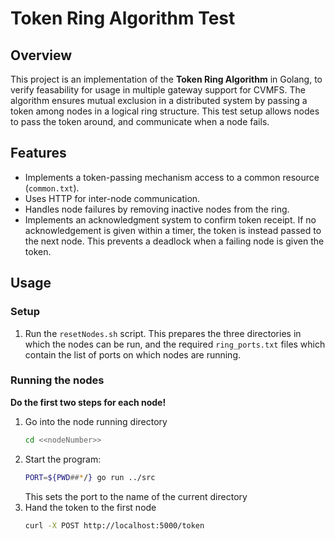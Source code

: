 # Token Ring Algorithm Test

## Overview
This project is an implementation of the **Token Ring Algorithm** in Golang, to verify feasability for usage in multiple gateway support for CVMFS. The algorithm ensures mutual exclusion in a distributed system by passing a token among nodes in a logical ring structure. This test setup allows nodes to pass the token around, and communicate when a node fails.

## Features
- Implements a token-passing mechanism access to a common resource (`common.txt`).
- Uses HTTP for inter-node communication.
- Handles node failures by removing inactive nodes from the ring.
- Implements an acknowledgment system to confirm token receipt. If no acknowledgement is given within a timer, the token is instead passed to the next node. This prevents a deadlock when a failing node is given the token.

## Usage
### Setup
1. Run the `resetNodes.sh` script. This prepares the three directories in which the nodes can be run, and the required `ring_ports.txt` files which contain the list of ports on which nodes are running.

### Running the nodes
**Do the first two steps for each node!**
1. Go into the node running directory
   ```sh
   cd <<nodeNumber>>
   ```
2. Start the program:
   ```sh
   PORT=${PWD##*/} go run ../src
   ```
   This sets the port to the name of the current directory
3. Hand the token to the first node
   ```sh
   curl -X POST http://localhost:5000/token
   ```